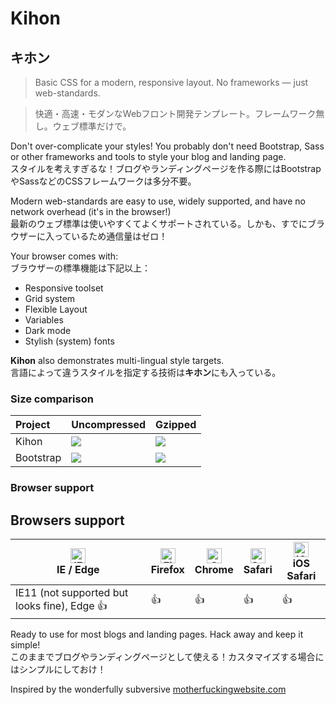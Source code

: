 # Kihon
## キホン

> Basic CSS for a modern, responsive layout. No frameworks — just web-standards.  

> 快適・高速・モダンなWebフロント開発テンプレート。フレームワーク無し。ウェブ標準だけで。

Don't over-complicate your styles! You probably don't need Bootstrap, Sass or other frameworks and tools to style your blog and landing page.  
スタイルを考えすぎるな！ブログやランディングページを作る際にはBootstrapやSassなどのCSSフレームワークは多分不要。

Modern web-standards are easy to use, widely supported, and have no network overhead (it's in the browser!)  
最新のウェブ標準は使いやすくてよくサポートされている。しかも、すでにブラウザーに入っているため通信量はゼロ！

Your browser comes with:  
ブラウザーの標準機能は下記以上：
- Responsive toolset
- Grid system
- Flexible Layout
- Variables
- Dark mode
- Stylish (system) fonts

**Kihon** also demonstrates multi-lingual style targets.  
言語によって違うスタイルを指定する技術は**キホン**にも入っている。

### Size comparison

 Project     | Uncompressed | Gzipped
:------------|:-------------|:--------|
Kihon  | ![](https://img.badgesize.io/saltymouse/kihon/master/kihon.css.svg) | ![](https://img.badgesize.io/saltymouse/kihon/master/kihon.css.svg?compression=gzip)
Bootstrap |  ![](https://img.badgesize.io/twbs/bootstrap/master/dist/css/bootstrap.css.svg) | ![](https://img.badgesize.io/twbs/bootstrap/master/dist/css/bootstrap.css.svg?compression=gzip)

### Browser support

## Browsers support

| [<img src="https://raw.githubusercontent.com/alrra/browser-logos/master/src/edge/edge_48x48.png" alt="IE / Edge" width="24px" height="24px" />](http://godban.github.io/browsers-support-badges/)</br>IE / Edge | [<img src="https://raw.githubusercontent.com/alrra/browser-logos/master/src/firefox/firefox_48x48.png" alt="Firefox" width="24px" height="24px" />](http://godban.github.io/browsers-support-badges/)</br>Firefox | [<img src="https://raw.githubusercontent.com/alrra/browser-logos/master/src/chrome/chrome_48x48.png" alt="Chrome" width="24px" height="24px" />](http://godban.github.io/browsers-support-badges/)</br>Chrome | [<img src="https://raw.githubusercontent.com/alrra/browser-logos/master/src/safari/safari_48x48.png" alt="Safari" width="24px" height="24px" />](http://godban.github.io/browsers-support-badges/)</br>Safari | [<img src="https://raw.githubusercontent.com/alrra/browser-logos/master/src/safari-ios/safari-ios_48x48.png" alt="iOS Safari" width="24px" height="24px" />](http://godban.github.io/browsers-support-badges/)</br>iOS Safari |
| --------- | --------- | --------- | --------- | --------- |
| IE11 (not supported but looks fine), Edge 👍| 👍| 👍| 👍| 👍

Ready to use for most blogs and landing pages. Hack away and keep it simple!  
このままでブログやランディングページとして使える！カスタマイズする場合にはシンプルにしておけ！

Inspired by the wonderfully subversive [motherfuckingwebsite.com](http://motherfuckingwebsite.com)
